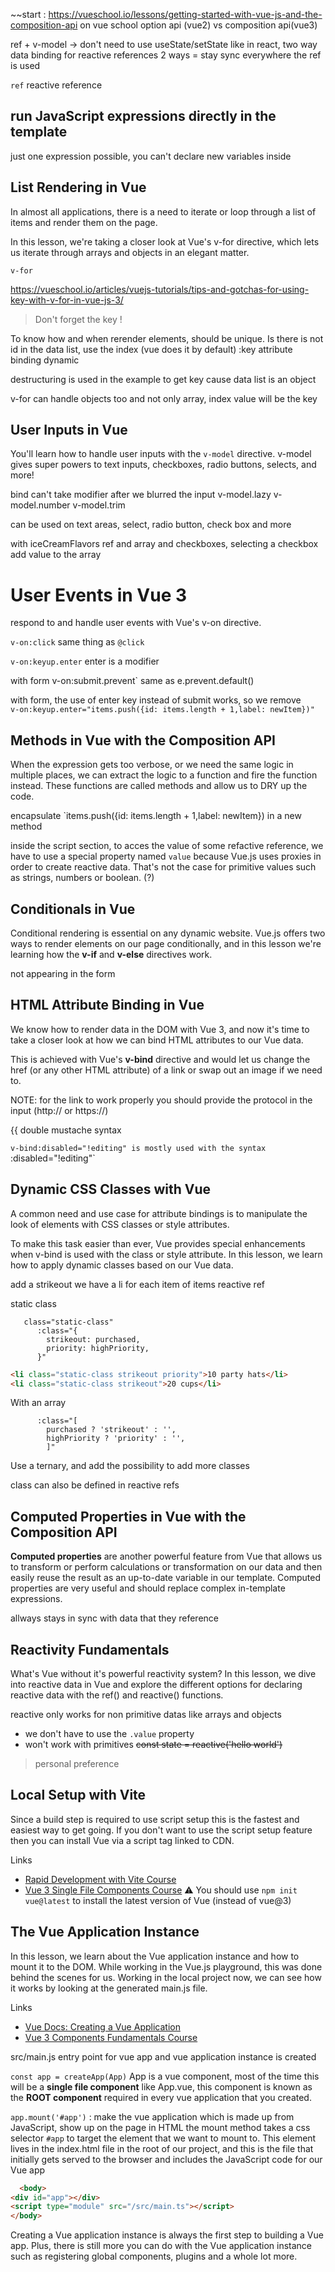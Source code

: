 
~~start : https://vueschool.io/lessons/getting-started-with-vue-js-and-the-composition-api on vue school
option api (vue2) vs composition api(vue3)

ref + v-model -> don't need to use useState/setState like in react, two way data binding for reactive references
2 ways = stay sync everywhere the ref is used

`ref` reactive reference

## run JavaScript expressions directly in the template
just one expression possible, you can't declare new variables inside

## List Rendering in Vue
In almost all applications, there is a need to iterate or loop through a list of items and render them on the page.

In this lesson, we're taking a closer look at Vue's v-for directive, which lets us iterate through arrays and objects in an elegant matter.

`v-for`

https://vueschool.io/articles/vuejs-tutorials/tips-and-gotchas-for-using-key-with-v-for-in-vue-js-3/

> Don't forget the key !

To know how and when rerender elements, should be unique. Is there is not id in the data list, use the index (vue does it by default)
:key attribute binding dynamic

destructuring is used in the example to get key cause data list is an object

v-for can handle objects too and not only array, index value will be the key

## User Inputs in Vue
You'll learn how to handle user inputs with the `v-model` directive. v-model gives super powers to text inputs, checkboxes, radio buttons, selects, and more!

bind
can't take modifier
after we blurred the input v-model.lazy
v-model.number
v-model.trim

can be used on text areas, select, radio button, check box and more

with iceCreamFlavors ref and array and checkboxes, selecting a checkbox add value to the array

# User Events in Vue 3
respond to and handle user events with Vue's v-on directive.

`v-on:click` same thing as `@click`

`v-on:keyup.enter` enter is a modifier

with form v-on:submit.prevent` same as e.prevent.default()

with form, the use of enter key instead of submit works, so we remove `    v-on:keyup.enter="items.push({id: items.length + 1,label: newItem})"
`

## Methods in Vue with the Composition API
When the expression gets too verbose, or we need the same logic in multiple places, we can extract the logic to a function and fire the function instead. These functions are called methods and allow us to DRY up the code.

encapsulate `items.push({id: items.length + 1,label: newItem}) in a new method

inside the script section, to acces the value of some refactive reference, we have to use a special property named `value` because Vue.js uses proxies in order to create reactive data. That's not the case for primitive values such as strings, numbers or boolean. (?)

## Conditionals in Vue

Conditional rendering is essential on any dynamic website. Vue.js offers two ways to render elements on our page conditionally, and in this lesson we're learning how the **v-if** and **v-else** directives work.

not appearing in the form

## HTML Attribute Binding in Vue
We know how to render data in the DOM with Vue 3, and now it's time to take a closer look at how we can bind HTML attributes to our Vue data.

This is achieved with Vue's **v-bind** directive and would let us change the href (or any other HTML attribute) of a link or swap out an image if we need to.

NOTE: for the link to work properly you should provide the protocol in the input (http:// or https://)

{{ double mustache syntax

`v-bind:disabled="!editing" is mostly used with the syntax `:disabled="!editing"`

## Dynamic CSS Classes with Vue

A common need and use case for attribute bindings is to manipulate the look of elements with CSS classes or style attributes.

To make this task easier than ever, Vue provides special enhancements when v-bind is used with the class or style attribute. In this lesson, we learn how to apply dynamic classes based on our Vue data.

add a strikeout
we have a li for each item of items reactive ref

static class

```vue
   class="static-class"
      :class="{
        strikeout: purchased,
        priority: highPriority,
      }"
```


```html
<li class="static-class strikeout priority">10 party hats</li>
<li class="static-class strikeout">20 cups</li>
```

With an array
```vue
      :class="[
        purchased ? 'strikeout' : '',
        highPriority ? 'priority' : '',
        ]"
```
Use a ternary, and add the possibility to add more classes

class can also be defined in reactive refs

## Computed Properties in Vue with the Composition API

**Computed properties** are another powerful feature from Vue that allows us to transform or perform calculations or transformation on our data and then easily reuse the result as an up-to-date variable in our template.
Computed properties are very useful and should replace complex in-template expressions.

allways stays in sync with data that they reference

## Reactivity Fundamentals
What's Vue without it's powerful reactivity system? In this lesson, we dive into reactive data in Vue and explore the different options for declaring reactive data with the ref() and reactive() functions.

reactive only works for non primitive datas like arrays and objects

- we don't have to use the `.value` property
- won't work with primitives ~~const state = reactive('hello world')~~

> personal preference

## Local Setup with Vite
Since a build step is required to use script setup this is the fastest and easiest way to get going. If you don't want to use the script setup feature then you can install Vue via a script tag linked to CDN.

Links

- [Rapid Development with Vite Course](https://vueschool.io/courses/rapid-development-with-vite)
- [Vue 3 Single File Components Course](https://vueschool.io/courses/vue-3-single-file-components)
  ⚠️ You should use `npm init vue@latest` to install the latest version of Vue (instead of vue@3)

## The Vue Application Instance

In this lesson, we learn about the Vue application instance and how to mount it to the DOM. While working in the Vue.js playground, this was done behind the scenes for us. Working in the local project now, we can see how it works by looking at the generated main.js file.

Links
- [Vue Docs: Creating a Vue Application](https://vuejs.org/guide/essentials/application.html)
- [Vue 3 Components Fundamentals Course](https://vueschool.io/courses/vue-js-3-components-fundamentals)

src/main.js entry point for vue app and vue application instance is created

`const app = createApp(App)`
App is a vue component, most of the time this will be a **single file component** like App.vue, this component is known as the **ROOT component** required in every vue application that you created.

`app.mount('#app')` : make the vue application which is made up from JavaScript, show up on the page  in HTML
the mount method takes a css selector `#app` to target the element that we want to mount to. This element lives in the index.html file in the root of our project, and this is the file that initially gets served to the browser and includes the JavaScript code for our Vue app

```html
  <body>
<div id="app"></div>
<script type="module" src="/src/main.ts"></script>
</body>
```

Creating a Vue application instance is always the first step to building a Vue app. Plus, there is still more you can do with the Vue application instance such as registering global components, plugins and a whole lot more.


